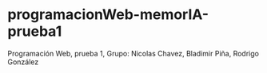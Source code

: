 # programacionWeb-memorIA-prueba1
Programación Web, prueba 1, Grupo: Nicolas Chavez, Bladimir Piña, Rodrigo González

